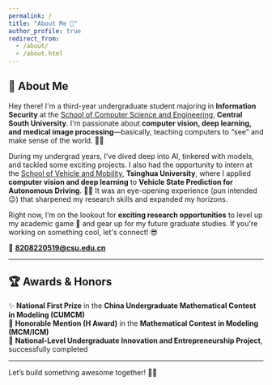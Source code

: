 ```yaml
---
permalink: /
title: "About Me 🚀"
author_profile: true
redirect_from:  
  - /about/  
  - /about.html  
---
```


## 👋 About Me  

Hey there! I'm a third-year undergraduate student majoring in **Information Security** at the [School of Computer Science and Engineering](https://cse.csu.edu.cn/), **Central South University**. I'm passionate about **computer vision, deep learning, and medical image processing**—basically, teaching computers to “see” and make sense of the world. 🧐💡  

During my undergrad years, I’ve dived deep into AI, tinkered with models, and tackled some exciting projects. I also had the opportunity to intern at the [School of Vehicle and Mobility](https://www.svm.tsinghua.edu.cn/), **Tsinghua University**, where I applied **computer vision and deep learning** to **Vehicle State Prediction for Autonomous Driving**. 🚗💨 It was an eye-opening experience (pun intended 😉) that sharpened my research skills and expanded my horizons.  

Right now, I’m on the lookout for **exciting research opportunities** to level up my academic game 🎯 and gear up for my future graduate studies. If you're working on something cool, let's connect! 😎  

📧 **8208220519@csu.edu.cn**  

---

## 🏆 Awards & Honors  

✨ **National First Prize** in the **China Undergraduate Mathematical Contest in Modeling (CUMCM)**  
🏅 **Honorable Mention (H Award)** in the **Mathematical Contest in Modeling (MCM/ICM)**  
🚀 **National-Level Undergraduate Innovation and Entrepreneurship Project**, successfully completed  

---

Let’s build something awesome together! 🚀🔥
